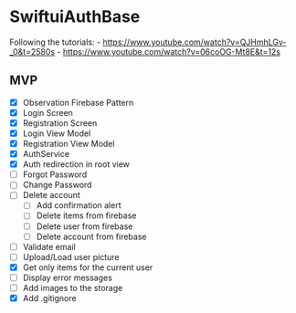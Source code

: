 # SwiftuiAuthBase

Following the tutorials:
    - https://www.youtube.com/watch?v=QJHmhLGv-_0&t=2580s
    - https://www.youtube.com/watch?v=06coOG-Mt8E&t=12s


MVP
---
- [x] Observation Firebase Pattern
- [x] Login Screen
- [x] Registration Screen
- [x] Login View Model
- [x] Registration View Model
- [x] AuthService
- [x] Auth redirection in root view
- [ ] Forgot Password
- [ ] Change Password
- [ ] Delete account
    - [ ] Add confirmation alert
    - [ ] Delete items from firebase
    - [ ] Delete user from firebase
    - [ ] Delete account from firebase
- [ ] Validate email
- [ ] Upload/Load user picture
- [x] Get only items for the current user
- [ ] Display error messages
- [ ] Add images to the storage
- [x] Add .gitignore
